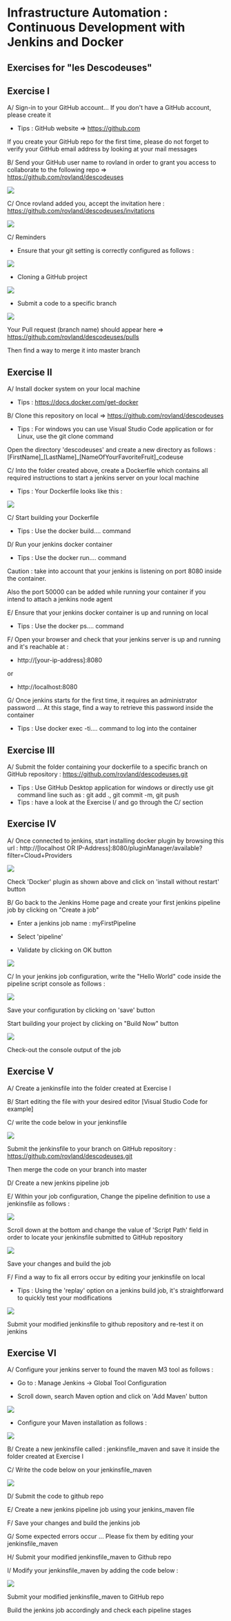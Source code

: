# Infrastructure Automation : Continuous Development with Jenkins and Docker
## Exercises for "les Descodeuses"

## Exercise I

A/ Sign-in to your GitHub account... If you don't have a GitHub account, please create it
- Tips : GitHub website => https://github.com

If you create your GitHub repo for the first time, please do not forget to verify your GitHub email address by looking at your mail messages

B/ Send your GitHub user name to rovland in order to grant you access to collaborate to the following repo => https://github.com/rovland/descodeuses

<img src="img\user_name_github_example.JPG">

C/ Once rovland added you, accept the invitation here : https://github.com/rovland/descodeuses/invitations

<img src="img\invitation_format_onGitHub.JPG">

C/ Reminders

- Ensure that your git setting is correctly configured as follows :

<img src="img\git_config_global.JPG">

- Cloning a GitHub project

<img src="img\git_clone_https.JPG">

- Submit a code to a specific branch

<img src="img\git_push_pull_request.JPG">

Your Pull request (branch name) should appear here => https://github.com/rovland/descodeuses/pulls 

Then find a way to merge it into master branch

## Exercise II 

A/ Install docker system on your local machine
- Tips : https://docs.docker.com/get-docker

B/ Clone this repository on local => https://github.com/rovland/descodeuses
- Tips : For windows you can use Visual Studio Code application or for Linux, use the git clone command

Open the directory 'descodeuses'  and create a new directory as follows : [FirstName]\_[LastName]\_[NameOfYourFavoriteFruit]_codeuse

C/ Into the folder created above, create a Dockerfile which contains all required instructions to start a jenkins server on your local machine
- Tips : Your Dockerfile looks like this : 

<img src="img/dockerfile_script.JPG">

C/ Start building your Dockerfile
- Tips : Use the docker build.... command

D/ Run your jenkins docker container
- Tips : Use the docker run.... command

Caution : take into account that your jenkins is listening on port 8080 inside the container.

Also the port 50000 can be added while running your container if you intend to attach a jenkins node agent

E/ Ensure that your jenkins docker container is up and running on local
- Tips : Use the docker ps.... command

F/ Open your browser and check that your jenkins server is up and running and it's reachable at :
- http://[your-ip-address]:8080

or

- http://localhost:8080

G/ Once jenkins starts for the first time, it requires an administrator password ... At this stage, find a way to retrieve this password inside the container
- Tips : Use docker exec -ti.... command to log into the container

## Exercise III

A/ Submit the folder containing your dockerfile to a specific branch on GitHub repository : https://github.com/rovland/descodeuses.git
- Tips : Use GitHub Desktop application for windows or directly use git command line such as : git add ., git commit -m, git push
- Tips : have a look at the Exercise I/ and go through the C/ section

## Exercise IV

A/ Once connected to jenkins, start installing docker plugin by browsing this url : http://[localhost OR IP-Address]:8080/pluginManager/available?filter=Cloud+Providers

<img src="img/docker_plugin.JPG">

Check 'Docker' plugin as shown above and click on 'install without restart' button

B/ Go back to the Jenkins Home page and create your first jenkins pipeline job by clicking on "Create a job"

- Enter a jenkins job name : myFirstPipeline

- Select 'pipeline'

- Validate by clicking on OK button

<img src="img/first_pipeline.JPG">

C/ In your jenkins job configuration, write the "Hello World" code inside the pipeline script console as follows :

<img src="img/pipeline_script_console.JPG">

Save your configuration by clicking on 'save' button

Start building your project by clicking on "Build Now" button

<img src="img/jenkins_build_now_button.JPG">

Check-out the console output of the job

## Exercise V

A/ Create a jenkinsfile into the folder created at Exercise I

B/ Start editing the file with your desired editor [Visual Studio Code for example]

C/ write the code below in your jenkinsfile

<img src="img/fix_issue_OnPipeline.JPG">

Submit the jenkinsfile to your branch on GitHub repository : https://github.com/rovland/descodeuses.git

Then merge the code on your branch into master

D/ Create a new jenkins pipeline job

E/ Within your job configuration, Change the pipeline definition to use a jenkinsfile as follows :

<img src="img/pipeline_script_from_SCM.JPG">

Scroll down at the bottom and change the value of 'Script Path' field in order to locate your jenkinsfile submitted to GitHub repository

<img src="img/ScriptPath_jenkinsfile.JPG">

Save your changes and build the job

F/ Find a way to fix all errors occur by editing your jenkinsfile on local
- Tips : Using the 'replay' option on a jenkins build job, it's straightforward to quickly test your modifications

<img src="img/replay_option_onJenkinsBuild.JPG">

Submit your modified jenkinsfile to github repository and re-test it on jenkins

## Exercise VI

A/ Configure your jenkins server to found the maven M3 tool as follows :
- Go to : Manage Jenkins → Global Tool Configuration

- Scroll down, search Maven option and click on 'Add Maven' button

<img src="img/add_maven_jenkinsTool.JPG">

- Configure your Maven installation as follows : 

<img src="img/maven_installed_jenkinsTool.JPG">

B/ Create a new jenkinsfile called : jenkinsfile_maven and save it inside the folder created at Exercise I

C/ Write the code below on your jenkinsfile_maven

<img src="img/jenkins_maven_script.JPG">

D/ Submit the code to github repo

E/ Create a new jenkins pipeline job using your jenkins_maven file

F/ Save your changes and build the jenkins job

G/ Some expected errors occur ... Please fix them by editing your jenkinsfile_maven

H/ Submit your modified jenkinsfile_maven to Github repo

I/ Modify your jenkinsfile_maven by adding the code below : 

<img src="img/post_jenkins_maven_script.JPG">

Submit your modified jenkinsfile_maven to GitHub repo

Build the jenkins job accordingly and check each pipeline stages
